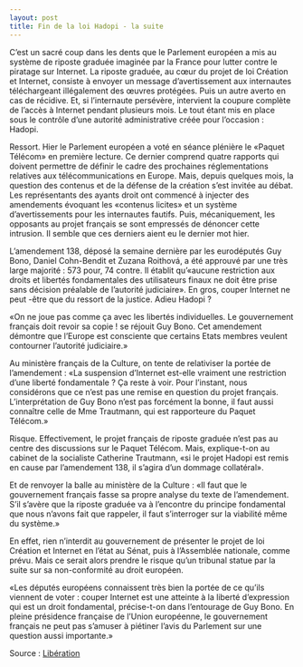 ```yaml
---
layout: post
title: Fin de la loi Hadopi - la suite
---
```


C’est un sacré coup dans les dents que le Parlement européen a mis au système de riposte graduée imaginée par la France pour lutter contre le piratage sur Internet. La riposte graduée, au cœur du projet de loi Création et Internet, consiste à envoyer un message d’avertissement aux internautes téléchargeant illégalement des œuvres protégées. Puis un autre averto en cas de récidive. Et, si l’internaute persévère, intervient la coupure complète de l’accès à Internet pendant plusieurs mois. Le tout étant mis en place sous le contrôle d’une autorité administrative créée pour l’occasion : Hadopi.  


Ressort. Hier le Parlement européen a voté en séance plénière le «Paquet Télécom» en première lecture. Ce dernier comprend quatre rapports qui doivent permettre de définir le cadre des prochaines réglementations relatives aux télécommunications en Europe. Mais, depuis quelques mois, la question des contenus et de la défense de la création s’est invitée au débat. Les représentants des ayants droit ont commencé à injecter des amendements évoquant les «contenus licites» et un système d’avertissements pour les internautes fautifs. Puis, mécaniquement, les opposants au projet français se sont empressés de dénoncer cette intrusion. Il semble que ces derniers aient eu le dernier mot hier.  


L’amendement 138, déposé la semaine dernière par les eurodéputés Guy Bono, Daniel Cohn-Bendit et Zuzana Roithová, a été approuvé par une très large majorité : 573 pour, 74 contre. Il établit qu’«aucune restriction aux droits et libertés fondamentales des utilisateurs finaux ne doit être prise sans décision préalable de l’autorité judiciaire». En gros, couper Internet ne peut -être que du ressort de la justice. Adieu Hadopi ?  


«On ne joue pas comme ça avec les libertés individuelles. Le gouvernement français doit revoir sa copie ! se réjouit Guy Bono. Cet amendement démontre que l’Europe est consciente que certains Etats membres veulent contourner l’autorité judiciaire.»  


Au ministère français de la Culture, on tente de relativiser la portée de l’amendement : «La suspension d’Internet est-elle vraiment une restriction d’une liberté fondamentale ? Ça reste à voir. Pour l’instant, nous considérons que ce n’est pas une remise en question du projet français. L’interprétation de Guy Bono n’est pas forcément la bonne, il faut aussi connaître celle de Mme Trautmann, qui est rapporteure du Paquet Télécom.»  


Risque. Effectivement, le projet français de riposte graduée n’est pas au centre des discussions sur le Paquet Télécom. Mais, explique-t-on au cabinet de la socialiste Catherine Trautmann, «si le projet Hadopi est remis en cause par l’amendement 138, il s’agira d’un dommage collatéral».  


Et de renvoyer la balle au ministère de la Culture : «Il faut que le gouvernement français fasse sa propre analyse du texte de l’amendement. S’il s’avère que la riposte graduée va à l’encontre du principe fondamental que nous n’avons fait que rappeler, il faut s’interroger sur la viabilité même du système.»  


En effet, rien n’interdit au gouvernement de présenter le projet de loi Création et Internet en l’état au Sénat, puis à l’Assemblée nationale, comme prévu. Mais ce serait alors prendre le risque qu’un tribunal statue par la suite sur sa non-conformité au droit européen.  


«Les députés européens connaissent très bien la portée de ce qu’ils viennent de voter : couper Internet est une atteinte à la liberté d’expression qui est un droit fondamental, précise-t-on dans l’entourage de Guy Bono. En pleine présidence française de l’Union européenne, le gouvernement français ne peut pas s’amuser à piétiner l’avis du Parlement sur une question aussi importante.»  


Source : <a href="http://www.liberation.fr/actualite/ecrans/354221.FR.php" hreflang="fr">Libération</a>
